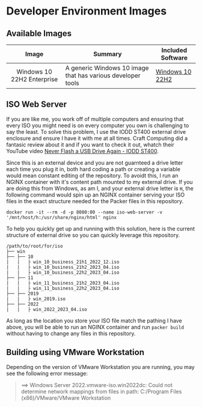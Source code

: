 # Developer Environment Images

## Available Images
| Image                      | Summary                                                     | Included Software             |
|:--------------------------:|-------------------------------------------------------------|-------------------------------|
| Windows 10 22H2 Enterprise | A generic Windows 10 image that has various developer tools | [Windows 10 22H2][win10-22h2] |

## ISO Web Server
If you are like me, you work off of multiple computers and ensuring that every ISO you might need is on every computer you own is challenging to say the least.
To solve this problem, I use the IODD ST400 external drive enclosure and ensure I have it with me at all times.
Craft Computing did a fantasic review about it and if you want to check it out, whatch their YouTube video [Never Flash a USB Drive Again - IODD ST400][craft-computing].

Since this is an external device and you are not guarnteed a drive letter each time you plug it in, both hard coding a path or creating a variable would mean constant editing of the repository.
To avoidt this, I run an NGINX container with it's content path mounted to my external drive.
If you are doing this from Windows, as am I, and your external drive letter is `H`, the following command would spin up an NGINX container serving your ISO files in the exact structure needed for the Packer files in this repository.

```
docker run -it --rm -d -p 8080:80 --name iso-web-server -v '/mnt/host/h:/usr/share/nginx/html' nginx
```

To help you quickly get up and running with this solution, here is the current structure of external drive so you can quickly leverage this repository.
```
/path/to/root/for/iso
├── win
├── ├── 10
|   |   ├ win_10_business_21h1_2022_12.iso
|   |   ├ win_10_business_21h2_2023_04.iso
|   |   ├ win_10_business_22h2_2023_04.iso
├── ├── 11
|   |   ├ win_11_business_21h2_2023_04.iso
|   |   ├ win_11_business_22h2_2023_04.iso
├── ├── 2019
|   |   ├ win_2019.iso
├── ├── 2022
|   |   ├ win_2022_2023_04.iso
```

As long as the location you store your ISO file match the pathing I have above, you will be able to run an NGINX container and run `packer build` without having to change any files in this repository.

## Building using VMware Workstation
Depending on the version of VMware Workstation you are running, you may see the following error message:
>==> Windows Server 2022.vmware-iso.win2022dc: Could not determine network mappings from files in path: C:/Program Files (x86)/VMware/VMware Workstation

<!-- Links -->
[craft-computing]: https://www.youtube.com/watch?v=ZSywLblIYa0&ab_channel=CraftComputing "YouTube: Never Flash a USB Drive Again - IODD ST400"
[win10-22h2]: ./images/windows/win_10_enterprise/README.md "Windows 10 22H2"